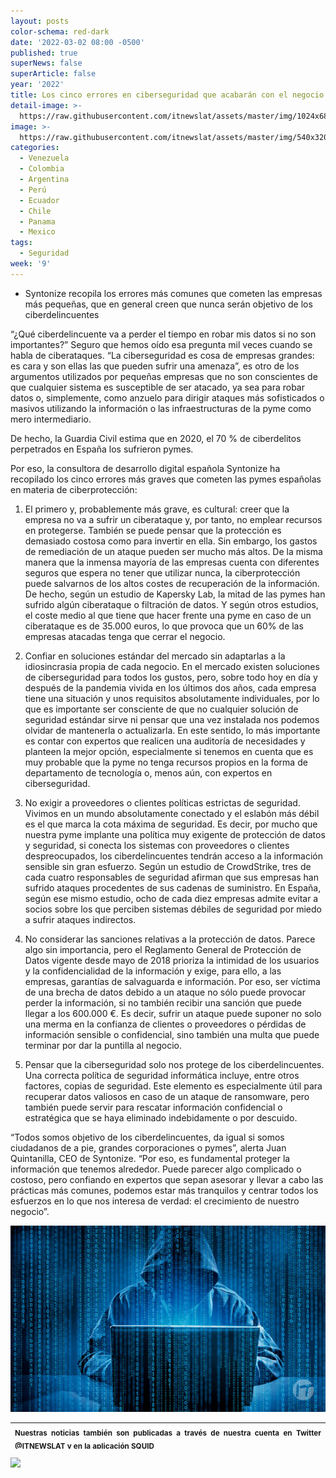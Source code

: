 ```yaml
---
layout: posts
color-schema: red-dark
date: '2022-03-02 08:00 -0500'
published: true
superNews: false
superArticle: false
year: '2022'
title: Los cinco errores en ciberseguridad que acabarán con el negocio de una pyme
detail-image: >-
  https://raw.githubusercontent.com/itnewslat/assets/master/img/1024x680/Ciberataque-g.jpg
image: >-
  https://raw.githubusercontent.com/itnewslat/assets/master/img/540x320/Ciberataque-p.jpg
categories:
  - Venezuela
  - Colombia
  - Argentina
  - Perú
  - Ecuador
  - Chile
  - Panama
  - Mexico
tags:
  - Seguridad
week: '9'
---
```

- Syntonize recopila los errores más comunes que cometen las empresas más pequeñas, que en general creen que nunca serán objetivo de los ciberdelincuentes

“¿Qué ciberdelincuente va a perder el tiempo en robar mis datos si no son importantes?” Seguro que hemos oído esa pregunta mil veces cuando se habla de ciberataques. “La ciberseguridad es cosa de empresas grandes: es cara y son ellas las que pueden sufrir una amenaza”, es otro de los argumentos utilizados por pequeñas empresas que no son conscientes de que cualquier sistema es susceptible de ser atacado, ya sea para robar datos o, simplemente, como anzuelo para dirigir ataques más sofisticados o masivos utilizando la información o las infraestructuras de la pyme como mero intermediario.

De hecho, la Guardia Civil estima que en 2020, el 70 % de ciberdelitos perpetrados en España los sufrieron pymes. 

Por eso, la consultora de desarrollo digital española Syntonize ha recopilado los cinco errores más graves que cometen las pymes españolas en materia de ciberprotección:

1. El primero y, probablemente más grave, es cultural: creer que la empresa no va a sufrir un ciberataque y, por tanto, no emplear recursos en protegerse. También se puede pensar que la protección es demasiado costosa como para invertir en ella. Sin embargo, los gastos de remediación de un ataque pueden ser mucho más altos. De la misma manera que la inmensa mayoría de las empresas cuenta con diferentes seguros que espera no tener que utilizar nunca, la ciberprotección puede salvarnos de los altos costes de recuperación de la información. De hecho, según un estudio de Kapersky Lab, la mitad de las pymes han sufrido algún ciberataque o filtración de datos. Y según otros estudios, el coste medio al que tiene que hacer frente una pyme en caso de un ciberataque es de 35.000 euros, lo que provoca que un 60% de las empresas atacadas tenga que cerrar el negocio.

1. Confiar en soluciones estándar del mercado sin adaptarlas a la idiosincrasia propia de cada negocio. En el mercado existen soluciones de ciberseguridad para todos los gustos, pero, sobre todo hoy en día y después de la pandemia vivida en los últimos dos años, cada empresa tiene una situación y unos requisitos absolutamente individuales, por lo que es importante ser consciente de que no cualquier solución de seguridad estándar sirve ni pensar que una vez instalada nos podemos olvidar de mantenerla o actualizarla. En este sentido, lo más importante es contar con expertos que realicen una auditoría de necesidades y planteen la mejor opción, especialmente si tenemos en cuenta que es muy probable que la pyme no tenga recursos propios en la forma de departamento de tecnología o, menos aún, con expertos en ciberseguridad.

1. No exigir a proveedores o clientes políticas estrictas de seguridad. Vivimos en un mundo absolutamente conectado y el eslabón más débil es el que marca la cota máxima de seguridad. Es decir, por mucho que nuestra pyme implante una política muy exigente de protección de datos y seguridad, si conecta los sistemas con proveedores o clientes despreocupados, los ciberdelincuentes tendrán acceso a la información sensible sin gran esfuerzo. Según un estudio de CrowdStrike, tres de cada cuatro responsables de seguridad afirman que sus empresas han sufrido ataques procedentes de sus cadenas de suministro. En España, según ese mismo estudio, ocho de cada diez empresas admite evitar a socios sobre los que perciben sistemas débiles de seguridad por miedo a sufrir ataques indirectos.

1. No considerar las sanciones relativas a la protección de datos. Parece algo sin importancia, pero el Reglamento General de Protección de Datos vigente desde mayo de 2018 prioriza la intimidad de los usuarios y la confidencialidad de la información y exige, para ello, a las empresas, garantías de salvaguarda e información. Por eso, ser víctima de una brecha de datos debido a un ataque no sólo puede provocar perder la información, si no también recibir una sanción que puede llegar a los 600.000 €. Es decir, sufrir un ataque puede suponer no solo una merma en la confianza de clientes o proveedores o pérdidas de información sensible o confidencial, sino también una multa que puede terminar por dar la puntilla al negocio. 

1. Pensar que la ciberseguridad solo nos protege de los ciberdelincuentes. Una correcta política de seguridad informática incluye, entre otros factores, copias de seguridad. Este elemento es especialmente útil para recuperar datos valiosos en caso de un ataque de ransomware, pero también puede servir para rescatar información confidencial o estratégica que se haya eliminado indebidamente o por descuido.


“Todos somos objetivo de los ciberdelincuentes, da igual si somos ciudadanos de a pie, grandes corporaciones o pymes”, alerta Juan Quintanilla, CEO de Syntonize. “Por eso, es fundamental proteger la información que tenemos alrededor. Puede parecer algo complicado o costoso, pero confiando en expertos que sepan asesorar y llevar a cabo las prácticas más comunes, podemos estar más tranquilos y centrar todos los esfuerzos en lo que nos interesa de verdad: el crecimiento de nuestro negocio”.

![](https://raw.githubusercontent.com/itnewslat/assets/master/img/540x320/Ciberataque-p.jpg)

<table style="height: 42px;" width="569">
<tbody>
<tr>
<td style="text-align: justify;"><sub><strong>Nuestras noticias también son publicadas a través de nuestra cuenta en Twitter <a href="https://twitter.com/itnewslat?lang=es">@ITNEWSLAT</a> y en la aplicación <a href="https://squidapp.co/en/">SQUID</a></strong></sub></td>
</tr>
</tbody>
</table>

<img src="https://tracker.metricool.com/c3po.jpg?hash=56f88a41e39ab42c063cc51676587a04"/>